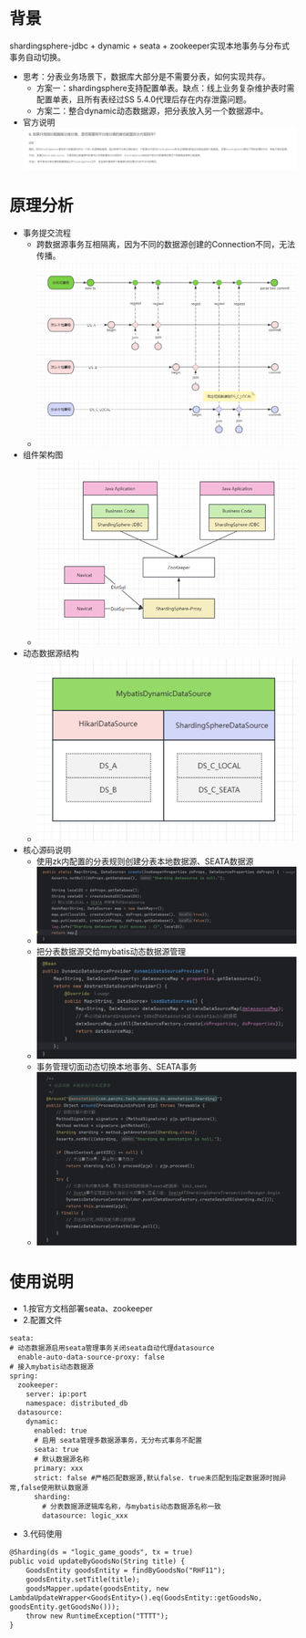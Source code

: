 # 背景
shardingsphere-jdbc + dynamic + seata + zookeeper实现本地事务与分布式事务自动切换。
- 思考：分表业务场景下，数据库大部分是不需要分表，如何实现共存。
  - 方案一：shardingsphere支持配置单表。缺点：线上业务复杂维护表时需配置单表，且所有表经过SS 5.4.0代理后存在内存泄露问题。
  - 方案二：整合dynamic动态数据源，把分表放入另一个数据源中。
- 官方说明
![img.png](img/2.png)
# 原理分析
- 事务提交流程
  - 跨数据源事务互相隔离，因为不同的数据源创建的Connection不同，无法传播。
  - ![1.png](img/4.png)
- 组件架构图
  - ![1.png](img/1.png)
- 动态数据源结构
  - ![1.png](img/3.png)
- 核心源码说明
  - 使用zk内配置的分表规则创建分表本地数据源、SEATA数据源
  - ![1.png](img/5.png)
  - 把分表数据源交给mybatis动态数据源管理
  - ![1.png](img/6.png)
  - 事务管理切面动态切换本地事务、SEATA事务
  - ![1.png](img/7.png)
# 使用说明
- 1.按官方文档部署seata、zookeeper
- 2.配置文件
~~~
seata:
# 动态数据源启用seata管理事务关闭seata自动代理datasource
  enable-auto-data-source-proxy: false
# 接入mybatis动态数据源
spring:
  zookeeper:
    server: ip:port
    namespace: distributed_db
  datasource:
    dynamic:
      enabled: true
      # 启用 seata管理多数据源事务，无分布式事务不配置
      seata: true
      # 默认数据源名称
      primary: xxx
      strict: false #严格匹配数据源,默认false. true未匹配到指定数据源时抛异常,false使用默认数据源
      sharding:
        # 分表数据源逻辑库名称，与mybatis动态数据源名称一致
        datasource: logic_xxx
~~~
- 3.代码使用
~~~
@Sharding(ds = "logic_game_goods", tx = true)
public void updateByGoodsNo(String title) {
    GoodsEntity goodsEntity = findByGoodsNo("RHF11");
    goodsEntity.setTitle(title);
    goodsMapper.update(goodsEntity, new LambdaUpdateWrapper<GoodsEntity>().eq(GoodsEntity::getGoodsNo, goodsEntity.getGoodsNo()));
    throw new RuntimeException("TTTT");
}
~~~
